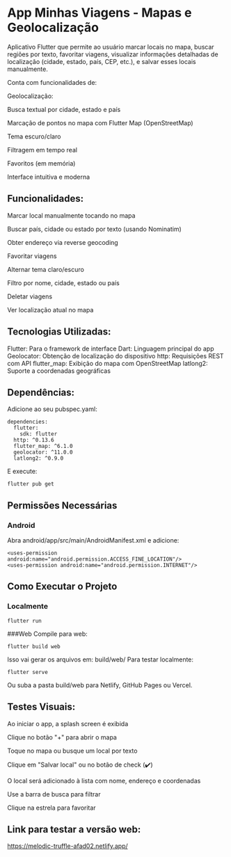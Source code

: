 # App Minhas Viagens - Mapas e Geolocalização

Aplicativo Flutter que permite ao usuário marcar locais no mapa, buscar regiões por texto, favoritar viagens, visualizar informações detalhadas de localização (cidade, estado, país, CEP, etc.), e salvar esses locais manualmente.

Conta com funcionalidades de:

Geolocalização:

Busca textual por cidade, estado e país

Marcação de pontos no mapa com Flutter Map (OpenStreetMap)

Tema escuro/claro

Filtragem em tempo real

Favoritos (em memória)

Interface intuitiva e moderna

## Funcionalidades:
Marcar local manualmente tocando no mapa

Buscar país, cidade ou estado por texto (usando Nominatim)

Obter endereço via reverse geocoding

Favoritar viagens

Alternar tema claro/escuro

Filtro por nome, cidade, estado ou país

Deletar viagens

Ver localização atual no mapa

## Tecnologias Utilizadas:

Flutter:	Para o framework de interface
Dart:	Linguagem principal do app
Geolocator:	Obtenção de localização do dispositivo
http:	Requisições REST com API
flutter_map: 	Exibição do mapa com OpenStreetMap
latlong2:	Suporte a coordenadas geográficas

## Dependências:
Adicione ao seu pubspec.yaml:

    dependencies:
      flutter:
        sdk: flutter
      http: ^0.13.6
      flutter_map: ^6.1.0
      geolocator: ^11.0.0
      latlong2: ^0.9.0
E execute:


    flutter pub get
## Permissões Necessárias

### Android

Abra android/app/src/main/AndroidManifest.xml e adicione:


    <uses-permission android:name="android.permission.ACCESS_FINE_LOCATION"/>
    <uses-permission android:name="android.permission.INTERNET"/>

## Como Executar o Projeto
### Localmente

    flutter run

###Web
Compile para web:


    flutter build web

Isso vai gerar os arquivos em: build/web/
Para testar localmente:

    flutter serve

Ou suba a pasta build/web para Netlify, GitHub Pages ou Vercel.

## Testes Visuais:

Ao iniciar o app, a splash screen é exibida

Clique no botão "+" para abrir o mapa

Toque no mapa ou busque um local por texto

Clique em "Salvar local" ou no botão de check (✔️)

O local será adicionado à lista com nome, endereço e coordenadas

Use a barra de busca para filtrar

Clique na estrela para favoritar


 ## Link para testar a versão web:

https://melodic-truffle-afad02.netlify.app/

